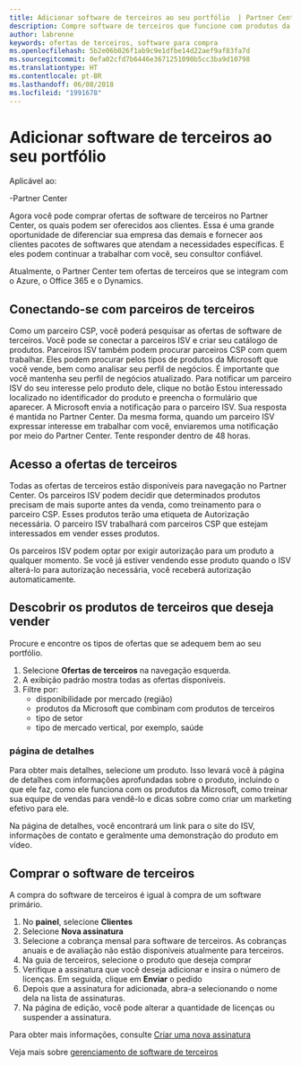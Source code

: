 ```yaml
---
title: Adicionar software de terceiros ao seu portfólio  | Partner Center
description: Compre software de terceiros que funcione com produtos da Microsoft
author: labrenne
keywords: ofertas de terceiros, software para compra
ms.openlocfilehash: 5b2e06b026f1ab9c9e1dfbe14d22aef9af83fa7d
ms.sourcegitcommit: 0efa02cfd7b6446e3671251090b5cc3ba9d10798
ms.translationtype: HT
ms.contentlocale: pt-BR
ms.lasthandoff: 06/08/2018
ms.locfileid: "1991678"
---
```

# <a name="add-third-party-software-to-your-portfolio"></a>Adicionar software de terceiros ao seu portfólio

Aplicável ao:

-Partner Center

Agora você pode comprar ofertas de software de terceiros no Partner Center, os quais podem ser oferecidos aos clientes. Essa é uma grande oportunidade de diferenciar sua empresa das demais e fornecer aos clientes pacotes de softwares que atendam a necessidades específicas. E eles podem continuar a trabalhar com você, seu consultor confiável.

Atualmente, o Partner Center tem ofertas de terceiros que se integram com o Azure, o Office 365 e o Dynamics. 

## <a name="connecting-with-third-party-partners"></a>Conectando-se com parceiros de terceiros
 
Como um parceiro CSP, você poderá pesquisar as ofertas de software de terceiros. Você pode se conectar a parceiros ISV e criar seu catálogo de produtos. Parceiros ISV também podem procurar parceiros CSP com quem trabalhar. Eles podem procurar pelos tipos de produtos da Microsoft que você vende, bem como analisar seu perfil de negócios. É importante que você mantenha seu perfil de negócios atualizado. Para notificar um parceiro ISV do seu interesse pelo produto dele, clique no botão Estou interessado localizado no identificador do produto e preencha o formulário que aparecer. A Microsoft envia a notificação para o parceiro ISV. Sua resposta é mantida no Partner Center. Da mesma forma, quando um parceiro ISV expressar interesse em trabalhar com você, enviaremos uma notificação por meio do Partner Center. Tente responder dentro de 48 horas.

## <a name="access-to-third-party-offers"></a>Acesso a ofertas de terceiros

Todas as ofertas de terceiros estão disponíveis para navegação no Partner Center. Os parceiros ISV podem decidir que determinados produtos precisam de mais suporte antes da venda, como treinamento para o parceiro CSP. Esses produtos terão uma etiqueta de Autorização necessária. O parceiro ISV trabalhará com parceiros CSP que estejam interessados em vender esses produtos. 

Os parceiros ISV podem optar por exigir autorização para um produto a qualquer momento. Se você já estiver vendendo esse produto quando o ISV alterá-lo para autorização necessária, você receberá autorização automaticamente.

## <a name="discover-third-party-products-you-want-to-sell"></a>Descobrir os produtos de terceiros que deseja vender

Procure e encontre os tipos de ofertas que se adequem bem ao seu portfólio. 

1. Selecione **Ofertas de terceiros** na navegação esquerda.
2. A exibição padrão mostra todas as ofertas disponíveis.
3. Filtre por:
    - disponibilidade por mercado (região)
    - produtos da Microsoft que combinam com produtos de terceiros
    - tipo de setor
    - tipo de mercado vertical, por exemplo, saúde

### <a name="the-details-page"></a>página de detalhes

Para obter mais detalhes, selecione um produto. Isso levará você à página de detalhes com informações aprofundadas sobre o produto, incluindo o que ele faz, como ele funciona com os produtos da Microsoft, como treinar sua equipe de vendas para vendê-lo e dicas sobre como criar um marketing efetivo para ele.

Na página de detalhes, você encontrará um link para o site do ISV, informações de contato e geralmente uma demonstração do produto em vídeo. 

## <a name="purchase-the-third-party-software"></a>Comprar o software de terceiros

A compra do software de terceiros é igual à compra de um software primário. 

1. No **painel**, selecione **Clientes**
2. Selecione **Nova assinatura**
3. Selecione a cobrança mensal para software de terceiros. As cobranças anuais e de avaliação não estão disponíveis atualmente para terceiros.
4. Na guia de terceiros, selecione o produto que deseja comprar
5. Verifique a assinatura que você deseja adicionar e insira o número de licenças. Em seguida, clique em **Enviar** o pedido
6. Depois que a assinatura for adicionada, abra-a selecionando o nome dela na lista de assinaturas.
7. Na página de edição, você pode alterar a quantidade de licenças ou suspender a assinatura.

Para obter mais informações, consulte [Criar uma nova assinatura](create-a-new-subscription.md)

Veja mais sobre [gerenciamento de software de terceiros](third-party-help.md)  
